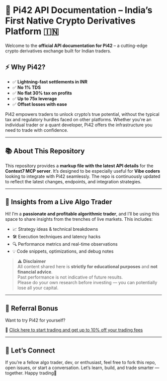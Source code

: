 # 📘 Pi42 API Documentation – India’s First Native Crypto Derivatives Platform 🇮🇳

Welcome to the **official API documentation for Pi42** – a cutting-edge crypto derivatives exchange built for Indian traders.

## ⚡ Why Pi42?

- ✅ **Lightning-fast settlements in INR**
- ✅ **No 1% TDS**
- ✅ **No flat 30% tax on profits**
- ✅ **Up to 75x leverage**
- ✅ **Offset losses with ease**

Pi42 empowers traders to unlock crypto’s true potential, without the typical tax and regulatory hurdles faced on other platforms. Whether you're an individual trader or a quant developer, Pi42 offers the infrastructure you need to trade with confidence.

---

## 📚 About This Repository

This repository provides a **markup file with the latest API details** for the **Context7 MCP server**. It’s designed to be especially useful for **Vibe coders** looking to integrate with Pi42 seamlessly. The repo is continuously updated to reflect the latest changes, endpoints, and integration strategies.

---

## 🧠 Insights from a Live Algo Trader

Hi! I’m a **passionate and profitable algorithmic trader**, and I’ll be using this space to share insights from the trenches of live markets. This includes:

- 📈 Strategy ideas & technical breakdowns  
- 🛠️ Execution techniques and latency hacks  
- 🔍 Performance metrics and real-time observations  
- 💡 Code snippets, optimizations, and debug notes  

> ⚠️ **Disclaimer**  
> All content shared here is **strictly for educational purposes** and **not financial advice**.  
> Past performance is not indicative of future results.  
> Please do your own research before investing — you can potentially lose all your capital.

---

## 🎁 Referral Bonus

Want to try Pi42 for yourself?

🎉 [Click here to start trading and get up to 10% off your trading fees](https://pi42.com/referral?code=NAY762)

---

## 💬 Let’s Connect

If you’re a fellow algo trader, dev, or enthusiast, feel free to fork this repo, open issues, or start a conversation. Let’s learn, build, and trade smarter — together. Happy trading🚀
